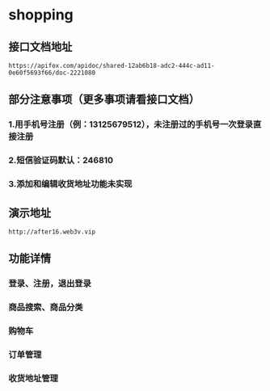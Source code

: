 # shopping
## 接口文档地址
```
https://apifox.com/apidoc/shared-12ab6b18-adc2-444c-ad11-0e60f5693f66/doc-2221080
```
## 部分注意事项（更多事项请看接口文档）
### 1.用手机号注册（例：13125679512），未注册过的手机号一次登录直接注册
### 2.短信验证码默认：246810
### 3.添加和编辑收货地址功能未实现

## 演示地址
```
http://after16.web3v.vip
```

## 功能详情
### 登录、注册，退出登录
### 商品搜索、商品分类
### 购物车
### 订单管理
### 收货地址管理
